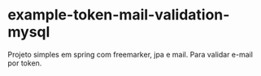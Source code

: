 # example-token-mail-validation-mysql
Projeto simples em spring com freemarker, jpa e mail. Para validar e-mail por token. 

